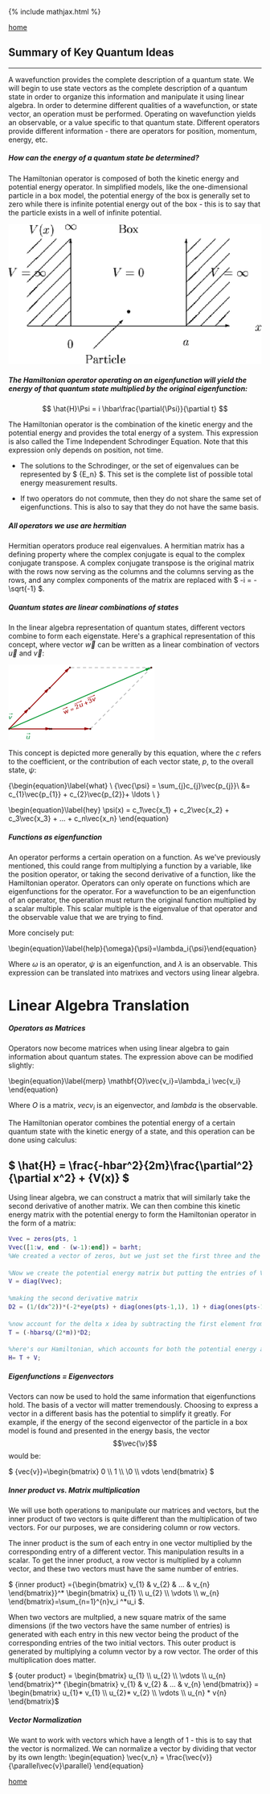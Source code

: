 {% include mathjax.html %}

[home](/README.md)

## Summary of Key Quantum Ideas
-----
A wavefunction provides the complete description of a quantum state. We will begin to use state vectors as the complete description of a quantum state in order to organize this information and manipulate it using linear algebra. In order to determine different qualities of a wavefunction, or state vector, an operation must be performed. Operating on wavefunction yields an observable, or a value specific to that quantum state. Different operators provide different information - there are operators for position, momentum, energy, etc. 


##### How can the energy of a quantum state be determined?
The Hamiltonian operator is composed of both the kinetic energy and potential energy operator. In simplified models, like the one-dimensional particle in a box model, the potential energy of the box is generally set to zero while there is infinite potential energy out of the box - this is to say that the particle exists in a well of infinite potential. 

![Particle in a Box Model](/img53.png)

##### The Hamiltonian operator operating on an eigenfunction will yield the energy of that quantum state multiplied by the original eigenfunction:

$$
\hat{H}\Psi = i \hbar\frac{\partial{\Psi}}{\partial t}
$$

The Hamiltonian operator is the combination of the kinetic energy and the potential energy and provides the total energy of a system. 
This expression is also called the Time Independent Schrodinger Equation. Note that this expression only depends on position, not time. 

- The solutions to the Schrodinger, or the set of eigenvalues can be represented by $ {E_n} $. This set is the complete list of possible total energy measurement results. 

- If two operators do not commute, then they do not share the same set of eigenfunctions. This is also to say that they do not have the same basis.


##### All operators we use are hermitian
Hermitian operators produce real eigenvalues. A hermitian matrix has a defining property where the complex conjugate is equal to the complex conjugate transpose. A complex conjugate transpose is the original matrix with the rows now serving as the columns and the columns serving as the rows, and any complex components of the matrix are replaced with $ -i = -\sqrt{-1} $. 

##### Quantum states are linear combinations of states
In the linear algebra representation of quantum states, different vectors combine to form each eigenstate. Here's a graphical representation of this concept, where vector $\vec{w}$ can be written as a linear combination of vectors $\vec{u}$ and $\vec{v}$:

![Combination](/34.gif)

This concept is depicted more generally by this equation, where the ${c}$ refers to the coefficient, or the contribution of each vector state, ${p}$, to the overall state, ${\psi}$: 

 {\begin{equation}\label{what} \ {\vec{\psi} = \sum_{j}c_{j}\vec{p_{j}}\ &= c_{1}\vec{p_{1}} + c_{2}\vec{p_{2}}+ \ldots \ }
 
 \begin{equation}\label{hey} \psi(x) = c_1\vec{x_1} + c_2\vec{x_2} + c_3\vec{x_3} + ... + c_n\vec{x_n} \end{equation}

##### Functions as eigenfunction
An operator performs a certain operation on a function. As we've previously mentioned, this could range from multiplying a function by a variable, like the position operator, or taking the second derivative of a function, like the Hamiltonian operator. Operators can only operate on functions which are eigenfunctions for the operator. For a wavefunction to be an eigenfunction of an operator, the operation must return the original function multiplied by a scalar multiple. This scalar multiple is the eigenvalue of that operator and the observable value that we are trying to find. 

More concisely put: 

 \begin{equation}\label{help}\{\omega}\{\psi}=\lambda_i\{\psi}\end{equation} 

Where ${\omega}$ is an operator, ${\psi}$ is an eigenfunction, and ${\lambda}$ is an observable. This expression can be translated into matrixes and vectors using linear algebra. 

# Linear Algebra Translation

##### Operators as Matrices
Operators now become matrices when using linear algebra to gain information about quantum states. The expression above can be modified slightly: 

 \begin{equation}\label{merp} \mathbf{O}\vec{v_i}=\lambda_i \vec{v_i} \end{equation} 

Where ${O}$ is a matrix, ${vec{v_i}}$ is an eigenvector, and ${lambda}$ is the observable. 


The Hamiltonian operator combines the potential energy of a certain quantum state with the kinetic energy of a state, and this operation can be done using calculus: 

## $ \hat{H} = \frac{-hbar^2}{2m}\frac{\partial^2}{\partial x^2} + {V(x)} $


Using linear algebra, we can construct a matrix that will similarly take the second derivative of another matrix. We can then combine this kinetic energy matrix with the potential energy to form the Hamiltonian operator in the form of a matrix: 
```Matlab
Vvec = zeros(pts, 1
Vvec([1:w, end - (w-1):end]) = barht;
%We created a vector of zeros, but we just set the first three and the last three entries (because w=3) equal to some barht (large number, using 1e6) to model the infinite potential well

%Now we create the potential energy matrix but putting the entries of Vvec in a diagonal matrix
V = diag(Vvec);

%making the second derivative matrix
D2 = (1/(dx^2))*(-2*eye(pts) + diag(ones(pts-1,1), 1) + diag(ones(pts-1,1),-1));

%now account for the delta x idea by subtracting the first element from the second element because they will be evenly spaced, and multiply the matrix by the constants 
T = (-hbarsq/(2*m))*D2;

%here's our Hamiltonian, which accounts for both the potential energy and kinetic energy
H= T + V;
```

##### Eigenfunctions = Eigenvectors
Vectors can now be used to hold the same information that eigenfunctions hold. The basis of a vector will matter tremendously. Choosing to express a vector in a different basis has the potential to simplify it greatly. For example, if the energy of the second eigenvector of the particle in a box model is found and presented in the energy basis, the vector $$\vec{\v}$$ would be:

$ {vec{v}}=\begin{bmatrix} 0 \\\ 1 \\\ \0 \\\ vdots \end{bmatrix} $


##### Inner product vs. Matrix multiplication
We will use both operations to manipulate our matrices and vectors, but the inner product of two vectors is quite different than the multiplication of two vectors. For our purposes, we are considering column or row vectors. 

The inner product is the sum of each entry in one vector multiplied by the corresponding entry of a different vector. This manipulation results in a scalar. To get the inner product, a row vector is multiplied by a column vector, and these two vectors must have the same number of entries. 

$ {inner product} ={\begin{bmatrix} v_{1} & v_{2} & ... & v_{n} \end{bmatrix}}^* \begin{bmatrix} u_{1} \\\ u_{2} \\\ \vdots \\\ w_{n} \end{bmatrix}=\sum_{n=1}^{n}v_i ^*u_i $.

When two vectors are multplied, a new square matrix of the same dimensions (if the two vectors have the same number of entries) is generated with each entry in this new vector being the product of the corresponding entries of the two initial vectors. This outer product is generated by multiplying a column vector by a row vector. The order of this multiplication does matter. 

$ {outer product} = \begin{bmatrix} u_{1} \\\ u_{2} \\\ \vdots \\\ u_{n} \end{bmatrix}^* {\begin{bmatrix} v_{1} & v_{2} & ... & v_{n} \end{bmatrix}} = \begin{bmatrix} u_{1}* v_{1} \\\ u_{2}* v_{2} \\\ \vdots \\\ u_{n} * v{n} \end{bmatrix}$

##### Vector Normalization
We want to work with vectors which have a length of 1 - this is to say that the vector is normalized. We can normalize a vector by dividing that vector by its own length:
\begin{equation} \vec{v_n} = \frac{\vec{v}}{\parallel\vec{v}\parallel} \end{equation}


[home](/README.md)

